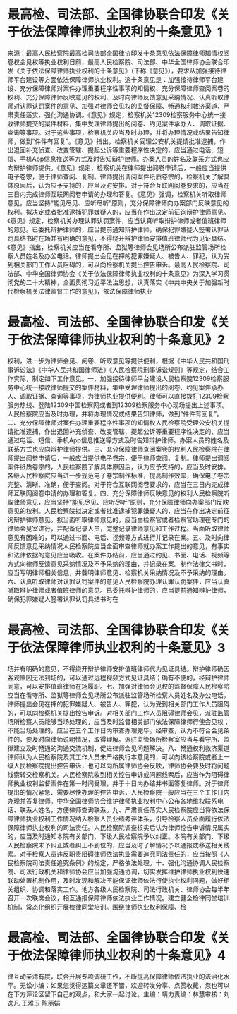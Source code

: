 # 最高检、司法部、全国律协联合印发《关于依法保障律师执业权利的十条意见》1

来源：最高人民检察院最高检司法部全国律协印发十条意见依法保障律师知情权阅卷权会见权等执业权利日前，最高人民检察院、司法部、中华全国律师协会联合印发《关于依法保障律师执业权利的十条意见》（下称《意见》），要求从加强接待律师平台建设等方面依法保障律师执业权利。这十条意见是：加强接待律师平台建设、充分保障律师对案件办理重要程序性事项的知情权、充分保障律师查阅案卷的权利、充分保障律师反映意见的权利、及时向律师反馈意见采纳情况、认真听取律师对认罪认罚案件的意见、加强对律师会见权的监督保障、畅通权利救济渠道、严肃责任落实、强化沟通协调。《意见》规定，检察机关12309检察服务中心统一接收律师提交的案件材料，集中受理律师提出的阅卷、约见案件承办人、调取证据、查询等事项。对于这些事项，检察机关应当及时办理，并将办理情况或结果告知律师，做到“件件有回复”。《意见》指出，检察机关受理公安机关提请批准逮捕，作出退回补充侦查、改变管辖、提起公诉等重要程序性决定的，应当通过电话、短信、手机App信息推送等方式及时告知辩护律师。办案人员的姓名及联系方式也应向辩护律师提供。《意见》规定，检察机关在律师提出阅卷申请后，一般应当提供电子卷宗，便于律师查阅、复制。律师提出调阅案件纸质卷宗的，检察机关了解具体原因后，认为应予支持的，应当及时安排。对于符合互联网阅卷要求的，应当在三日内完成律师互联网阅卷申请的办理和答复。《意见》强调，检察机关听取律师意见，应当坚持“能见尽见、应听尽听”原则，充分保障律师向办案部门反映意见的权利。拟决定或者批准逮捕犯罪嫌疑人的，应当在作出决定前征询辩护律师意见。《意见》规定，检察机关办理认罪认罚案件，应当认真听取辩护律师或者值班律师的意见。已委托辩护律师的，应当提前通知辩护律师，确保犯罪嫌疑人签署认罪认罚具结书时在场并有明确的意见，不得绕开辩护律师安排值班律师代为见证具结。《意见》指出，检察机关应当在看守所、监狱等律师会见场所公布派驻监管场所检察人员姓名及办公电话。律师提出会见在押的犯罪嫌疑人、被告人、罪犯，认为受到相关部门工作人员阻碍的，可以向检察机关提出控告申诉。最高人民检察院、司法部、中华全国律师协会《关于依法保障律师执业权利的十条意见》为深入学习贯彻党的二十大精神，全面贯彻习近平法治思想，认真落实《中共中央关于加强新时代检察机关法律监督工作的意见》，依法保障律师执业

# 最高检、司法部、全国律协联合印发《关于依法保障律师执业权利的十条意见》2

权利，进一步为律师会见、阅卷、听取意见等提供便利，根据《中华人民共和国刑事诉讼法》《中华人民共和国律师法》《人民检察院刑事诉讼规则》等规定，结合工作实际，制定如下工作意见。一、加强接待律师平台建设人民检察院12309检察服务中心统一接收律师提交的案件材料，集中受理律师提出的阅卷、约见案件承办人、调取证据、查询等事项，为律师执业提供便利。律师可以直接拨打12309检察服务热线、登陆12309中国检察网或者到12309检察服务中心现场提出上述事项。人民检察院应当及时办理，并将办理情况或结果告知律师，做到“件件有回复”。二、充分保障律师对案件办理重要程序性事项的知情权人民检察院受理公安机关提请批准逮捕，作出退回补充侦查、改变管辖、提起公诉等重要程序性决定的，应当通过电话、短信、手机App信息推送等方式及时告知辩护律师。办案人员的姓名及联系方式也应向辩护律师提供。三、充分保障律师查阅案卷的权利人民检察院在律师提出阅卷申请后，一般应当提供电子卷宗，便于律师查阅、复制。律师提出调阅案件纸质卷宗的，人民检察院了解具体原因后，认为应予支持的，应当及时安排。各级人民检察院应当进一步规范电子卷宗制作标准，提高制作效率，确保电子卷宗完整、清晰、准确，便于查阅。对于符合互联网阅卷要求的，应当在三日内完成律师互联网阅卷申请的办理和答复。四、充分保障律师反映意见的权利人民检察院听取律师意见，应当坚持“能见尽见、应听尽听”原则，充分保障律师向办案部门反映意见的权利。人民检察院拟决定或者批准逮捕犯罪嫌疑人的，应当在作出决定前征询辩护律师意见。拟当面听取律师意见的，应当由检察官或者检察官助理在专门的律师会见室进行，并配备记录人员，完整记录律师意见和工作过程。当面听取律师意见有困难的，可以通过书面、电话、视频等方式进行并记录在案。五、及时向律师反馈意见采纳情况人民检察院应当全面审查律师就办案工作提出的意见，有事实和法律依据的意见应当吸收。在案件办结前，应当通过约见、书面、电话、视频等方式向律师反馈意见采纳情况及不予采纳的理由，并记录在案。制作法律文书时，应当写明律师相关信息，并载明律师意见、检察机关采纳情况及不予采纳的理由。六、认真听取律师对认罪认罚案件的意见人民检察院办理认罪认罚案件，应当认真听取辩护律师或者值班律师的意见。已委托辩护律师的，应当提前通知辩护律师，确保犯罪嫌疑人签署认罪认罚具结书时在

# 最高检、司法部、全国律协联合印发《关于依法保障律师执业权利的十条意见》3

场并有明确的意见，不得绕开辩护律师安排值班律师代为见证具结。辩护律师确因客观原因无法到场的，可以通过远程视频方式见证具结；确有不便的，经辩护律师同意，可以安排值班律师在场履职。七、加强对律师会见权的监督保障人民检察院应当在看守所、监狱等律师会见场所公布派驻监管场所检察人员姓名及办公电话。律师提出会见在押的犯罪嫌疑人、被告人、罪犯，认为受到相关部门工作人员阻碍的，可以向检察机关提出控告申诉。对相关部门工作人员阻碍律师会见，派驻监管场所检察人员能够当场处理的，应当及时监督相关部门依法保障律师行使会见权；不能当场处理的，应当在五个工作日内审查办理完毕。经审查，认为不符合会见条件的，要及时向律师说明情况，取得理解。派驻监管场所检察室应当与看守所、监狱建立及时畅通的沟通交流机制，促进律师会见问题解决。八、畅通权利救济渠道律师认为人民检察院及其工作人员未严格执行本意见的，可以向该检察院或者上一级人民检察院提出控告申诉，也可以向所属律师协会反映，律师协会要及时将问题线索转交检察机关。人民检察院收到相关控告申诉或问题线索后，应当作为阻碍律师执业权利监督案件在第一时间受理，并于十日内办结并书面答复律师。对于律师提出的情况紧急、需要尽快办理的控告申诉，人民检察院一般应当在三个工作日内办理并答复律师。中华全国律师协会维护律师执业权利中心公布各地维权联系电话、联系人姓名，方便律师查询联系。九、严肃责任落实人民检察院应当将依法保障律师执业权利工作情况纳入检察人员业绩考评体系，引导检察人员全面履行依法保障律师执业权利的司法责任。人民检察院调查核实后认为律师控告申诉情况属实的，应当及时通知本院有关部门、下级人民检察院予以纠正。本院有关部门、下级人民检察院未予纠正或者纠正不到位的，应当及时了解情况予以通报或移送相关线索。对于检察人员违反职责阻碍律师依法执业需要追究司法责任的，应当按照《人民检察院司法责任追究条例》的规定，严格依法处理。十、强化沟通协调人民检察院、司法行政机关和律师协会应当加强沟通协调，切实发挥维护律师执业权利快速联动处置机制作用，及时发现和解决不能保证律师依法行使执业权利问题，做好相关组织、协调和落实工作。地方各级人民检察院、司法行政机关、律师协会每半年召开一次联席会议，相互通报保障律师依法执业工作情况。建立健全检律同堂培训机制，常态化组织开展检律同堂培训。围绕律师执业权利保障、检

# 最高检、司法部、全国律协联合印发《关于依法保障律师执业权利的十条意见》4

律互动亲清有度，联合开展专项调研工作，不断提高保障律师依法执业的法治化水平。无讼小编：如果您觉得这篇文章还不错，欢迎转发分享、点赞收藏，您也可以在下方评论区留下自己的观点，和大家一起讨论。主编：靖力责编：林慧审核：刘逸凡 王雅玉 陈丽娟 

